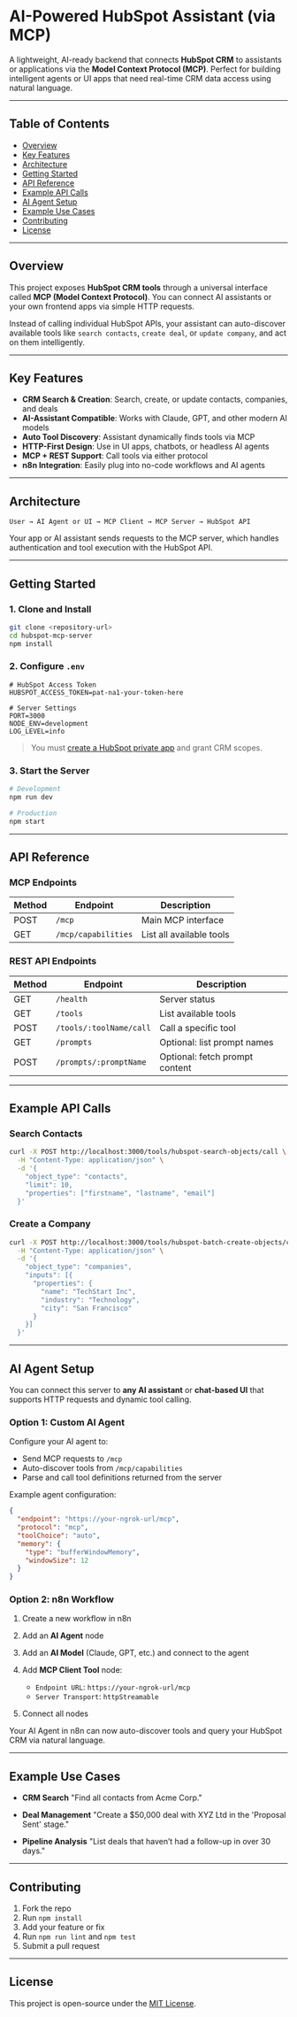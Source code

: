 # AI-Powered HubSpot Assistant (via MCP)

A lightweight, AI-ready backend that connects **HubSpot CRM** to assistants or applications via the **Model Context Protocol (MCP)**. Perfect for building intelligent agents or UI apps that need real-time CRM data access using natural language.

---

## Table of Contents

* [Overview](#overview)
* [Key Features](#key-features)
* [Architecture](#architecture)
* [Getting Started](#getting-started)
* [API Reference](#api-reference)
* [Example API Calls](#example-api-calls)
* [AI Agent Setup](#ai-agent-setup)
* [Example Use Cases](#example-use-cases)
* [Contributing](#contributing)
* [License](#license)

---

## Overview

This project exposes **HubSpot CRM tools** through a universal interface called **MCP (Model Context Protocol)**. You can connect AI assistants or your own frontend apps via simple HTTP requests.

Instead of calling individual HubSpot APIs, your assistant can auto-discover available tools like `search contacts`, `create deal`, or `update company`, and act on them intelligently.

---

## Key Features

* **CRM Search & Creation**: Search, create, or update contacts, companies, and deals
* **AI-Assistant Compatible**: Works with Claude, GPT, and other modern AI models
* **Auto Tool Discovery**: Assistant dynamically finds tools via MCP
* **HTTP-First Design**: Use in UI apps, chatbots, or headless AI agents
* **MCP + REST Support**: Call tools via either protocol
* **n8n Integration**: Easily plug into no-code workflows and AI agents

---

## Architecture

```
User → AI Agent or UI → MCP Client → MCP Server → HubSpot API
```

Your app or AI assistant sends requests to the MCP server, which handles authentication and tool execution with the HubSpot API.

---

## Getting Started

### 1. Clone and Install

```bash
git clone <repository-url>
cd hubspot-mcp-server
npm install
```

### 2. Configure `.env`

```env
# HubSpot Access Token
HUBSPOT_ACCESS_TOKEN=pat-na1-your-token-here

# Server Settings
PORT=3000
NODE_ENV=development
LOG_LEVEL=info
```

> You must [create a HubSpot private app](https://developers.hubspot.com/docs/api/private-apps) and grant CRM scopes.

### 3. Start the Server

```bash
# Development
npm run dev

# Production
npm start
```

---

## API Reference

### MCP Endpoints

| Method | Endpoint            | Description              |
| ------ | ------------------- | ------------------------ |
| POST   | `/mcp`              | Main MCP interface       |
| GET    | `/mcp/capabilities` | List all available tools |

### REST API Endpoints

| Method | Endpoint                | Description                    |
| ------ | ----------------------- | ------------------------------ |
| GET    | `/health`               | Server status                  |
| GET    | `/tools`                | List available tools           |
| POST   | `/tools/:toolName/call` | Call a specific tool           |
| GET    | `/prompts`              | Optional: list prompt names    |
| POST   | `/prompts/:promptName`  | Optional: fetch prompt content |

---

## Example API Calls

### Search Contacts

```bash
curl -X POST http://localhost:3000/tools/hubspot-search-objects/call \
  -H "Content-Type: application/json" \
  -d '{
    "object_type": "contacts",
    "limit": 10,
    "properties": ["firstname", "lastname", "email"]
  }'
```

### Create a Company

```bash
curl -X POST http://localhost:3000/tools/hubspot-batch-create-objects/call \
  -H "Content-Type: application/json" \
  -d '{
    "object_type": "companies",
    "inputs": [{
      "properties": {
        "name": "TechStart Inc",
        "industry": "Technology",
        "city": "San Francisco"
      }
    }]
  }'
```

---

## AI Agent Setup

You can connect this server to **any AI assistant** or **chat-based UI** that supports HTTP requests and dynamic tool calling.

### Option 1: Custom AI Agent

Configure your AI agent to:

* Send MCP requests to `/mcp`
* Auto-discover tools from `/mcp/capabilities`
* Parse and call tool definitions returned from the server

Example agent configuration:

```json
{
  "endpoint": "https://your-ngrok-url/mcp",
  "protocol": "mcp",
  "toolChoice": "auto",
  "memory": {
    "type": "bufferWindowMemory",
    "windowSize": 12
  }
}
```

### Option 2: n8n Workflow

1. Create a new workflow in n8n
2. Add an **AI Agent** node
3. Add an **AI Model** (Claude, GPT, etc.) and connect to the agent
4. Add **MCP Client Tool** node:

   * `Endpoint URL`: `https://your-ngrok-url/mcp`
   * `Server Transport`: `httpStreamable`
5. Connect all nodes

Your AI Agent in n8n can now auto-discover tools and query your HubSpot CRM via natural language.

---

## Example Use Cases

* **CRM Search**
  "Find all contacts from Acme Corp."

* **Deal Management**
  "Create a \$50,000 deal with XYZ Ltd in the 'Proposal Sent' stage."

* **Pipeline Analysis**
  "List deals that haven’t had a follow-up in over 30 days."

---

## Contributing

1. Fork the repo
2. Run `npm install`
3. Add your feature or fix
4. Run `npm run lint` and `npm test`
5. Submit a pull request

---

## License

This project is open-source under the [MIT License](LICENSE).
